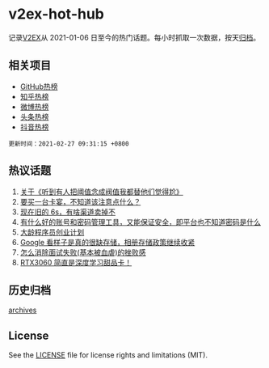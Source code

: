 # v2ex-hot-hub

 记录[V2EX](https://www.v2ex.com/)从 2021-01-06 日至今的热门话题。每小时抓取一次数据，按天[归档](archives)。
 
 ## 相关项目

- [GitHub热榜](https://github.com/lonnyzhang423/github-hot-hub)
- [知乎热榜](https://github.com/lonnyzhang423/zhihu-hot-hub)
- [微博热榜](https://github.com/lonnyzhang423/weibo-hot-hub)
- [头条热榜](https://github.com/lonnyzhang423/toutiao-hot-hub)
- [抖音热榜](https://github.com/lonnyzhang423/douyin-hot-hub)


 `更新时间：2021-02-27 09:31:15 +0800`

## 热议话题

1. [关于《听到有人把阈值念成阀值我都替他们觉得尬》](https://www.v2ex.com/t/756388)
1. [要买一台卡宴，不知道该注意点什么？](https://www.v2ex.com/t/756435)
1. [现在旧的 6s，有啥渠道卖掉不](https://www.v2ex.com/t/756390)
1. [有什么好的账号和密码管理工具，又能保证安全，即平台也不知道密码是什么](https://www.v2ex.com/t/756481)
1. [大龄程序员创业计划](https://www.v2ex.com/t/756394)
1. [Google 看样子是真的很缺存储，相册存储政策继续收紧](https://www.v2ex.com/t/756421)
1. [怎么消除面试失败(基本被血虐)的挫败感](https://www.v2ex.com/t/756492)
1. [RTX3060 简直是深度学习甜品卡！](https://www.v2ex.com/t/756525)

## 历史归档

[archives](archives)

## License

See the [LICENSE](LICENSE) file for license rights and limitations (MIT).
